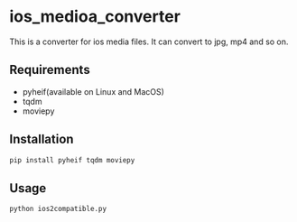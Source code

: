 # ios_medioa_converter

This is a converter for ios media files. It can convert to jpg, mp4 and so on.

## Requirements
- pyheif(available on Linux and MacOS)
- tqdm
- moviepy

## Installation

```bash
pip install pyheif tqdm moviepy
```

## Usage

```bash
python ios2compatible.py
```